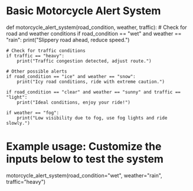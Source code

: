 # Basic Motorcycle Alert System

def motorcycle_alert_system(road_condition, weather, traffic):
    # Check for road and weather conditions
    if road_condition == "wet" and weather == "rain":
        print("Slippery road ahead, reduce speed.")
    
    # Check for traffic conditions
    if traffic == "heavy":
        print("Traffic congestion detected, adjust route.")
    
    # Other possible alerts
    if road_condition == "ice" and weather == "snow":
        print("Icy road conditions, ride with extreme caution.")
    
    if road_condition == "clear" and weather == "sunny" and traffic == "light":
        print("Ideal conditions, enjoy your ride!")
    
    if weather == "fog":
        print("Low visibility due to fog, use fog lights and ride slowly.")

# Example usage: Customize the inputs below to test the system
motorcycle_alert_system(road_condition="wet", weather="rain", traffic="heavy")
